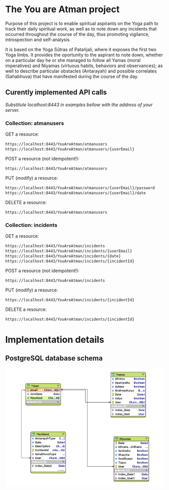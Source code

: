 # The You are Atman project
Purpose of this project is to enable spiritual aspirants on the Yoga path to track their daily spiritual work, as well as to note down any incidents that occurred throughout the course of the day, thus promoting vigilance, introspection and self-analysis.

It is based on the Yoga Sūtras of Patañjali, where it exposes the first two Yoga limbs. It provides the oportunity to the aspirant to note down, whether on a particular day he or she managed to follow all Yamas (moral imperatives) and Niyamas (virtuous habits, behaviors and observances); as well to describe particular obstacles (Antarayah) and possible correlates (Sahabhuva) that have manifested during the course of the day.

## Curently implemented API calls
*Substitute localhost:8443 in examples bellow with the address of your server.*

### Collection: atmanusers
GET a resource:

```
https://localhost:8443/YouAreAtman/atmanusers
https://localhost:8443/YouAreAtman/atmanusers/{userEmail}
```

POST a resource (not idempotent!):

```
https://localhost:8443/YouAreAtman/atmanusers
```

PUT (modify) a resource:

```
https://localhost:8443/YouAreAtman/atmanusers/{userEmail}/password
https://localhost:8443/YouAreAtman/atmanusers/{userEmail}/date
```

DELETE a resource:

```
https://localhost:8443/YouAreAtman/atmanusers
```

### Collection: incidents

GET a resource:

```
https://localhost:8443/YouAreAtman/incidents
https://localhost:8443/YouAreAtman/incidents/{userEmail}
https://localhost:8443/YouAreAtman/incidents/{date}
https://localhost:8443/YouAreAtman/incidents/{incidentId}
```

POST a resource (not idempotent!):

```
https://localhost:8443/YouAreAtman/incidents
```

PUT (modify) a resource:

```
https://localhost:8443/YouAreAtman/incidents/{incidentId}
```

DELETE a resource:

```
https://localhost:8443/YouAreAtman/incidents/{incidentId}
```

# Implementation details

## PostgreSQL database schema

![Shema should be here...](https://github.com/matevzmarkovic/youareatman/blob/master/help/database_shema.png)
